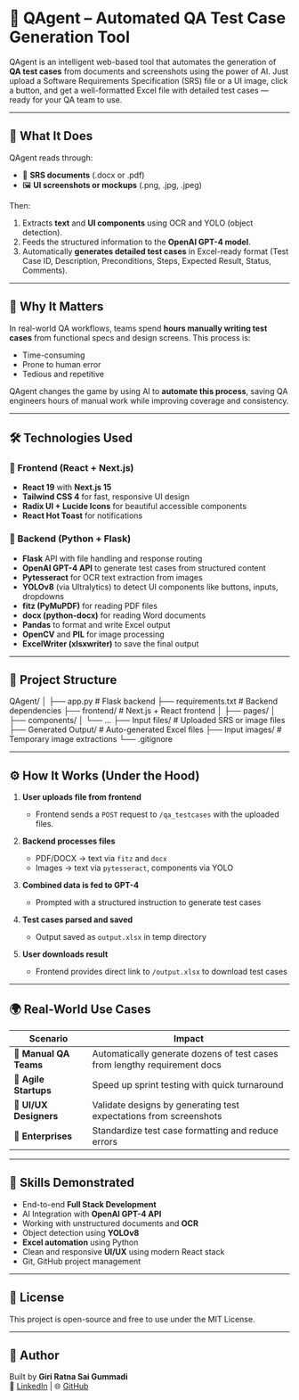 # 🤖 QAgent – Automated QA Test Case Generation Tool

QAgent is an intelligent web-based tool that automates the generation of **QA test cases** from documents and screenshots using the power of AI. Just upload a Software Requirements Specification (SRS) file or a UI image, click a button, and get a well-formatted Excel file with detailed test cases — ready for your QA team to use.

---

## 🚀 What It Does

QAgent reads through:

- 📄 **SRS documents** (.docx or .pdf)
- 🖼️ **UI screenshots or mockups** (.png, .jpg, .jpeg)

Then:

1. Extracts **text** and **UI components** using OCR and YOLO (object detection).
2. Feeds the structured information to the **OpenAI GPT-4 model**.
3. Automatically **generates detailed test cases** in Excel-ready format (Test Case ID, Description, Preconditions, Steps, Expected Result, Status, Comments).

---

## 🧠 Why It Matters

In real-world QA workflows, teams spend **hours manually writing test cases** from functional specs and design screens. This process is:

- Time-consuming
- Prone to human error
- Tedious and repetitive

QAgent changes the game by using AI to **automate this process**, saving QA engineers hours of manual work while improving coverage and consistency.

---

## 🛠️ Technologies Used

### 🔹 Frontend (React + Next.js)

- **React 19** with **Next.js 15**
- **Tailwind CSS 4** for fast, responsive UI design
- **Radix UI + Lucide Icons** for beautiful accessible components
- **React Hot Toast** for notifications

### 🔹 Backend (Python + Flask)

- **Flask** API with file handling and response routing
- **OpenAI GPT-4 API** to generate test cases from structured content
- **Pytesseract** for OCR text extraction from images
- **YOLOv8** (via Ultralytics) to detect UI components like buttons, inputs, dropdowns
- **fitz (PyMuPDF)** for reading PDF files
- **docx (python-docx)** for reading Word documents
- **Pandas** to format and write Excel output
- **OpenCV** and **PIL** for image processing
- **ExcelWriter (xlsxwriter)** to save the final output

---

## 📁 Project Structure

QAgent/
│
├── app.py # Flask backend
├── requirements.txt # Backend dependencies
├── frontend/ # Next.js + React frontend
│ ├── pages/
│ ├── components/
│ └── ...
├── Input files/ # Uploaded SRS or image files
├── Generated Output/ # Auto-generated Excel files
├── Input images/ # Temporary image extractions
└── .gitignore

---

## ⚙️ How It Works (Under the Hood)

1. **User uploads file from frontend**

   - Frontend sends a `POST` request to `/qa_testcases` with the uploaded files.

2. **Backend processes files**

   - PDF/DOCX → text via `fitz` and `docx`
   - Images → text via `pytesseract`, components via YOLO

3. **Combined data is fed to GPT-4**

   - Prompted with a structured instruction to generate test cases

4. **Test cases parsed and saved**

   - Output saved as `output.xlsx` in temp directory

5. **User downloads result**
   - Frontend provides direct link to `/output.xlsx` to download test cases

---

## 🌍 Real-World Use Cases

| Scenario               | Impact                                                                    |
| ---------------------- | ------------------------------------------------------------------------- |
| 🔧 **Manual QA Teams** | Automatically generate dozens of test cases from lengthy requirement docs |
| 🧪 **Agile Startups**  | Speed up sprint testing with quick turnaround                             |
| 🧩 **UI/UX Designers** | Validate designs by generating test expectations from screenshots         |
| 🏢 **Enterprises**     | Standardize test case formatting and reduce errors                        |

---

## 📌 Skills Demonstrated

- End-to-end **Full Stack Development**
- AI Integration with **OpenAI GPT-4 API**
- Working with unstructured documents and **OCR**
- Object detection using **YOLOv8**
- **Excel automation** using Python
- Clean and responsive **UI/UX** using modern React stack
- Git, GitHub project management

---

## 📜 License

This project is open-source and free to use under the MIT License.

---

## 🙌 Author

Built by **Giri Ratna Sai Gummadi**  
🔗 [LinkedIn](https://www.linkedin.com/in/girigummadi) | 🌐 [GitHub](https://github.com/GiriGummadi)
